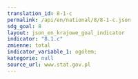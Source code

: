 ```yaml
---
translation_id: 8-1-c
permalink: /api/en/national/8/8-1-c.json
sdg_goal: 8
layout: json_en_krajowe_goal_indicator
indicator: "8.1.c"
zmienne: total
indicator_variable_1: ogółem;
kategorie: null
source_url: www.stat.gov.pl
---
```

